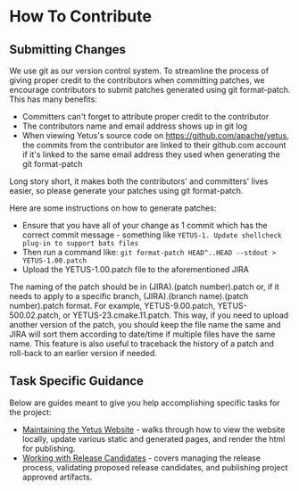 <!---
  Licensed to the Apache Software Foundation (ASF) under one
  or more contributor license agreements.  See the NOTICE file
  distributed with this work for additional information
  regarding copyright ownership.  The ASF licenses this file
  to you under the Apache License, Version 2.0 (the
  "License"); you may not use this file except in compliance
  with the License.  You may obtain a copy of the License at

    http://www.apache.org/licenses/LICENSE-2.0

  Unless required by applicable law or agreed to in writing,
  software distributed under the License is distributed on an
  "AS IS" BASIS, WITHOUT WARRANTIES OR CONDITIONS OF ANY
  KIND, either express or implied.  See the License for the
  specific language governing permissions and limitations
  under the License.
-->

# How To Contribute

## Submitting Changes

We use git as our version control system. To streamline the process of giving proper credit to the contributors when committing patches, we encourage contributors to submit patches generated using git format-patch. This has many benefits:

* Committers can't forget to attribute proper credit to the contributor
* The contributors name and email address shows up in git log
* When viewing Yetus's source code on <https://github.com/apache/yetus>, the commits from the contributor are linked to their github.com account if it's linked to the same email address they used when generating the git format-patch

Long story short, it makes both the contributors' and committers' lives easier, so please generate your patches using git format-patch.

Here are some instructions on how to generate patches:

* Ensure that you have all of your change as 1 commit which has the correct commit message - something like `YETUS-1. Update shellcheck plug-in to support bats files`
* Then run a command like: `git format-patch HEAD^..HEAD --stdout > YETUS-1.00.patch`
* Upload the YETUS-1.00.patch file to the aforementioned JIRA

The naming of the patch should be in (JIRA).(patch number).patch or, if it needs to apply to a specific branch, (JIRA).(branch name).(patch number).patch format. For example, YETUS-9.00.patch, YETUS-500.02.patch, or YETUS-23.cmake.11.patch. This way, if you need to upload another version of the patch, you should keep the file name the same and JIRA will sort them according to date/time if multiple files have the same name. This feature is also useful to traceback the history of a patch and roll-back to an earlier version if needed.

## Task Specific Guidance

Below are guides meant to give you help accomplishing specific tasks for the project:

* [Maintaining the Yetus Website](website) - walks through how to view the website locally, update various static and generated pages, and render the html for publishing.
* [Working with Release Candidates](releases) - covers managing the release process, validating proposed release candidates, and publishing project approved artifacts.
